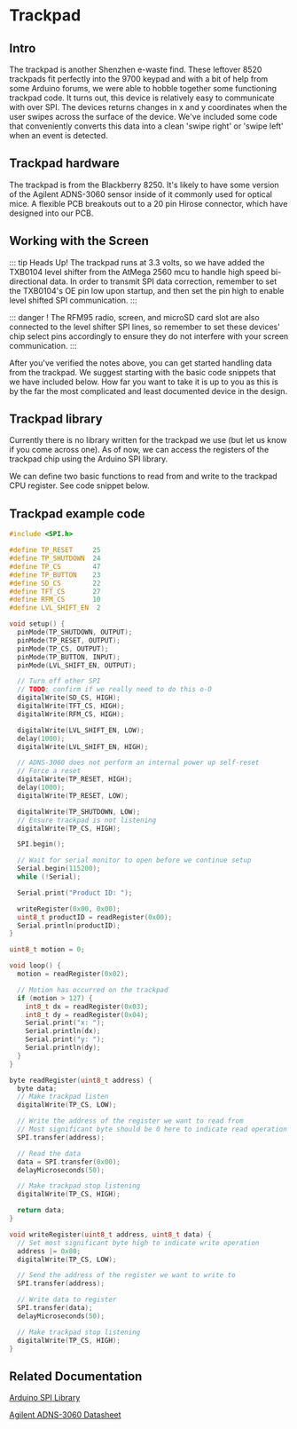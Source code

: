 # Trackpad
## Intro
The trackpad is another Shenzhen e-waste find.  These leftover 8520 trackpads fit perfectly into the 9700 keypad and with a bit of help from some Arduino forums, we were able to hobble together some functioning trackpad code.  It turns out, this device is relatively easy to communicate with over SPI. The devices returns changes in x and y coordinates when the user swipes across the surface of the device.  We've included some code that conveniently converts this data into a clean 'swipe right' or 'swipe left' when an event is detected.

## Trackpad hardware
The trackpad is from the Blackberry 8250.  It's likely to have some version of the Agilent ADNS-3060 sensor inside of it commonly used for optical mice.  A flexible PCB breakouts out to a 20 pin Hirose connector, which have designed into our PCB.

## Working with the Screen
::: tip Heads Up!
The trackpad runs at 3.3 volts, so we have added the TXB0104 level shifter from the AtMega 2560 mcu to handle high speed bi-directional data. In order to transmit SPI data correction, remember to set the TXB0104's OE pin low upon startup, and then set the pin high to enable level shifted SPI communication.
:::

::: danger !
The RFM95 radio, screen, and microSD card slot are also connected to the level shifter SPI lines, so remember to set these devices' chip select pins accordingly to ensure they do not interfere with your screen communication.
:::

After you've verified the notes above, you can get started handling data from the trackpad.  We suggest starting with the basic code snippets that we have included below.  How far you want to take it is up to you as this is by the far the most complicated and least documented device in the design.

## Trackpad library
Currently there is no library written for the trackpad we use (but let us know if you come across one). As of now, we can access the registers of the trackpad chip using the Arduino SPI library.

We can define two basic functions to read from and write to the trackpad CPU register. See code snippet below.

## Trackpad example code
``` cpp
#include <SPI.h>

#define TP_RESET     25
#define TP_SHUTDOWN  24
#define TP_CS        47
#define TP_BUTTON    23
#define SD_CS        22
#define TFT_CS       27
#define RFM_CS       10
#define LVL_SHIFT_EN  2

void setup() {
  pinMode(TP_SHUTDOWN, OUTPUT);
  pinMode(TP_RESET, OUTPUT);
  pinMode(TP_CS, OUTPUT);
  pinMode(TP_BUTTON, INPUT);
  pinMode(LVL_SHIFT_EN, OUTPUT);

  // Turn off other SPI
  // TODO: confirm if we really need to do this o-O
  digitalWrite(SD_CS, HIGH);
  digitalWrite(TFT_CS, HIGH);
  digitalWrite(RFM_CS, HIGH);

  digitalWrite(LVL_SHIFT_EN, LOW);
  delay(1000);
  digitalWrite(LVL_SHIFT_EN, HIGH);

  // ADNS-3060 does not perform an internal power up self-reset
  // Force a reset
  digitalWrite(TP_RESET, HIGH);
  delay(1000);
  digitalWrite(TP_RESET, LOW);

  digitalWrite(TP_SHUTDOWN, LOW);
  // Ensure trackpad is not listening
  digitalWrite(TP_CS, HIGH);

  SPI.begin();

  // Wait for serial monitor to open before we continue setup
  Serial.begin(115200);
  while (!Serial);

  Serial.print("Product ID: ");

  writeRegister(0x00, 0x00);
  uint8_t productID = readRegister(0x00);
  Serial.println(productID);
}

uint8_t motion = 0;

void loop() {
  motion = readRegister(0x02);

  // Motion has occurred on the trackpad
  if (motion > 127) {
    int8_t dx = readRegister(0x03);
    int8_t dy = readRegister(0x04);
    Serial.print("x: ");
    Serial.println(dx);
    Serial.print("y: ");
    Serial.println(dy);
  }
}

byte readRegister(uint8_t address) {
  byte data;
  // Make trackpad listen
  digitalWrite(TP_CS, LOW);

  // Write the address of the register we want to read from
  // Most significant byte should be 0 here to indicate read operation
  SPI.transfer(address);

  // Read the data
  data = SPI.transfer(0x00);
  delayMicroseconds(50);

  // Make trackpad stop listening
  digitalWrite(TP_CS, HIGH);

  return data;
}

void writeRegister(uint8_t address, uint8_t data) {
  // Set most significant byte high to indicate write operation
  address |= 0x80;
  digitalWrite(TP_CS, LOW);

  // Send the address of the register we want to write to
  SPI.transfer(address);

  // Write data to register
  SPI.transfer(data);
  delayMicroseconds(50);

  // Make trackpad stop listening
  digitalWrite(TP_CS, HIGH);
}
```

## Related Documentation
[Arduino SPI Library](https://www.arduino.cc/en/Reference/SPI)

[Agilent ADNS-3060 Datasheet](http://pdf.datasheetcatalog.com/datasheet2/9/0opeydz8pk55dp30dczkyk0ttzpy.pdf)
